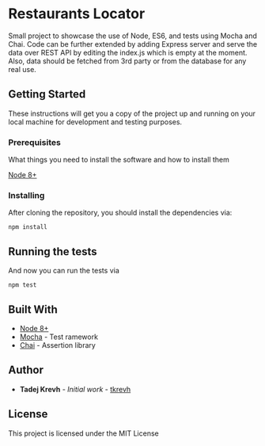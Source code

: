 # Restaurants Locator

Small project to showcase the use of Node, ES6, and tests using Mocha and Chai. 
Code can be further extended by adding Express server and serve the data over REST API by editing the index.js which is empty at the moment.
Also, data should be fetched from 3rd party or from the database for any real use.

## Getting Started

These instructions will get you a copy of the project up and running on your local machine for development and testing purposes.

### Prerequisites

What things you need to install the software and how to install them

[Node 8+](https://nodejs.org/en/download/)

### Installing

After cloning the repository, you should install the dependencies via:

```
npm install
```

## Running the tests

And now you can run the tests via

```
npm test
```

## Built With

* [Node 8+](https://nodejs.org/en/download/)
* [Mocha](https://mochajs.org/) - Test ramework
* [Chai](https://www.chaijs.com/) - Assertion library

## Author

* **Tadej Krevh** - *Initial work* - [tkrevh](https://github.com/tkrevh)

## License

This project is licensed under the MIT License
